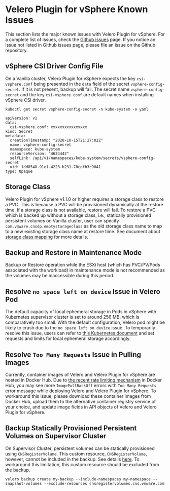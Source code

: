 # Velero Plugin for vSphere Known Issues

This section lists the major known issues with Velero Plugin for vSphere. For a complete list of issues, check the [Github issues](https://github.com/vmware-tanzu/velero-plugin-for-vsphere/issues) page. If you notice an issue not listed in Github issues page, please file an issue on the Github repository.

## vSphere CSI Driver Config File

On a Vanilla cluster, Velero Plugin for vSphere expects the key `csi-vsphere.conf` being presented in the `data` field of the secret `vsphere-config-secret`. If it is not present, backup will fail. The secret name `vsphere-config-secret` and the key `csi-vsphere.conf` are default names when installing vSphere CSI driver.

```
kubectl get secret vsphere-config-secret -n kube-system -o yaml

apiVersion: v1
data:
  csi-vsphere.conf: xxxxxxxxxxxxxxxx
kind: Secret
metadata:
  creationTimestamp: "2020-10-15T21:27:02Z"
  name: vsphere-config-secret
  namespace: kube-system
  resourceVersion: "4634442"
  selfLink: /api/v1/namespaces/kube-system/secrets/vsphere-config-secret
  uid: 1dd8548-91e1-4223-b231-78cefb3c9041
type: Opaque
```

## Storage Class

Velero Plugin for vSphere v1.1.0 or higher requires a storage class to restore a PVC. This is because a PVC will be provisioned dynamically at the restore time. If a storage class is not available, restore will fail. To restore a PVC which is backed up without a storage class, i.e., statically provisioned persistent volumes on Vanilla cluster, user can specify `com.vmware.cnsdp.emptystorageclass` as the old storage class name to map to a new existing storage class name at restore time. See document about [storage class mapping](storageclass-mapping.md) for more details.

## Backup and Restore in Maintenance Mode

Backup or Restore operation while the ESXi host (which has PVC/PV/Pods associated with the workload) in maintenance mode is not recommended as the volumes may be inaccessible during this period.

## Resolve `no space left on device` Issue in Velero Pod

The default capacity of local ephemeral storage in Pods in vSphere with Kubernetes supervisor cluster is set to around
256 MB, which is comparatively too small. With the default configuration, Velero pod might be likely to crash due to
the `no space left on device` issue. To temporarily resolve this issue, users can refer to
[this Kubernetes document](https://kubernetes.io/docs/concepts/configuration/manage-resources-containers/#setting-requests-and-limits-for-local-ephemeral-storage)
and set requests and limits for local ephemeral storage accordingly.

## Resolve `Too Many Requests` Issue in Pulling Images
Currently, container images of Velero and Velero Plugin for vSphere are hosted in Docker Hub.
Due to [the recent rate limiting mechanism](https://www.docker.com/increase-rate-limits) in Docker Hub, you may see
more `ImagePullBackOff` errors with `Too Many Requests` error message while deploying Velero
and Velero Plugin for vSphere. To workaround this issue, please download these container images from Docker Hub,
upload them to the alternative container registry service of your choice, and update image fields in API objects
of Velero and Velero Plugin for vSphere.

## Backup Statically Provisioned Persistent Volumes on Supervisor Cluster

On Supervisor Cluster, persistent volumes can be statically provisioned using `CNSRegisterVolume`. This custom resource, `CNSRegisterVolume`, however, cannot be included in the backup. See details [here](supervisor-notes.md). To workaround this limitation, this custom resource should be excluded from the backup.

```
velero backup create my-backup --include-namespaces my-namespace --snapshot-volumes --exclude-resources cnsregistervolumes.cns.vmware.com
```
